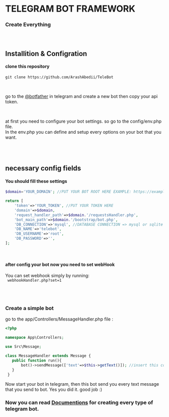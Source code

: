 #  TELEGRAM BOT FRAMEWORK
### Create Everything <br/><br/><br/>


## Installition & Configration
#### clone this repository
```
git clone https://github.com/ArashAbedii/TeleBot
```
<br/>

go to the [@botfather](https://t.me/botfather) in telegram and create a new bot
then copy your api token.

<br/>

at first you need to configure your bot settings. so go to the config/env.php file.</br>
In the env.php you can define and setup every options on your bot that you want.

<br/>
<br/>

## necessary config fields
#### You should fill these settings
```PHP
$domain='YOUR_DOMAIN'; //PUT YOUR BOT ROOT HERE EXAMPLE: https://example.com/mybotDirectory

return [
    'token'=>'YOUR_TOKEN', //PUT YOUR TOKEN HERE
    'domain'=>$domain,
    'request_handler_path'=>$domain.'/requestsHandler.php',
    'bot_main_path'=>$domain.'/bootstrap/bot.php',
    'DB_CONNECTION'=>'mysql', //DATABASE CONNECTION => mysql or sqlite 
    'DB_NAME'=>'telebot',
    'DB_USERNAME'=>'root',
    'DB_PASSWORD'=>'',
];
```
<br/>

#### after config your bot now you need to set webHook
You can set webhook simply by running: <br/>
``` webhookHandler.php?set=1```

<br/>
</br/>

### Create a simple bot

go to the app/Controllers/MessageHandler.php file :

```php
<?php

namespace App\Controllers;

use Src\Message;

class MessageHandler extends Message {
   public function run(){
       bot()->sendMessage(['text'=>$this->getText()]); //insert this code
   }
 }

```

Now start your bot in telegram, then this bot send you every text message that you send to bot. Yes you did it. good job :)

### Now you can read [Documentions](https://arashabedii.github.io/TeleBot) for creating every type of telegram bot.

